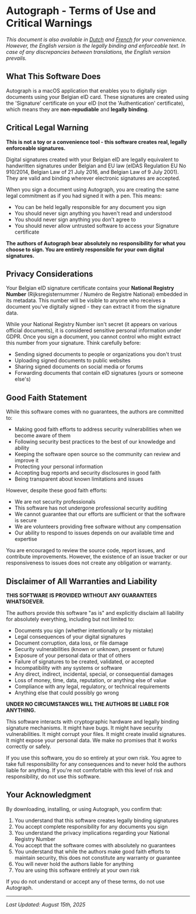 # Autograph - Terms of Use and Critical Warnings

*This document is also available in [Dutch](TERMS_NL.md) and [French](TERMS_FR.md) for your convenience. However, the English version is the legally binding and enforceable text. In case of any discrepancies between translations, the English version prevails.*

## What This Software Does

Autograph is a macOS application that enables you to digitally sign documents using your Belgian eID card. These signatures are created using the 'Signature' certificate on your eID (not the 'Authentication' certificate), which means they are **non-repudiable** and **legally binding**.

## Critical Legal Warning

**This is not a toy or a convenience tool - this software creates real, legally enforceable signatures.**

Digital signatures created with your Belgian eID are legally equivalent to handwritten signatures under Belgian and EU law (eIDAS Regulation EU No 910/2014, Belgian Law of 21 July 2016, and Belgian Law of 9 July 2001). They are valid and binding wherever electronic signatures are accepted.

When you sign a document using Autograph, you are creating the same legal commitment as if you had signed it with a pen. This means:
- You can be held legally responsible for any document you sign
- You should never sign anything you haven't read and understood
- You should never sign anything you don't agree to
- You should never allow untrusted software to access your Signature certificate

**The authors of Autograph bear absolutely no responsibility for what you choose to sign. You are entirely responsible for your own digital signatures.**

## Privacy Considerations

Your Belgian eID signature certificate contains your **National Registry Number** (Rijksregisternummer / Numéro de Registre National) embedded in its metadata. This number will be visible to anyone who receives a document you've digitally signed - they can extract it from the signature data.

While your National Registry Number isn't secret (it appears on various official documents), it is considered sensitive personal information under GDPR. Once you sign a document, you cannot control who might extract this number from your signature. Think carefully before:
- Sending signed documents to people or organizations you don't trust
- Uploading signed documents to public websites
- Sharing signed documents on social media or forums
- Forwarding documents that contain eID signatures (yours or someone else's)

## Good Faith Statement

While this software comes with no guarantees, the authors are committed to:
- Making good faith efforts to address security vulnerabilities when we become aware of them
- Following security best practices to the best of our knowledge and ability
- Keeping the software open source so the community can review and improve it
- Protecting your personal information
- Accepting bug reports and security disclosures in good faith
- Being transparent about known limitations and issues

However, despite these good faith efforts:
- We are not security professionals
- This software has not undergone professional security auditing
- We cannot guarantee that our efforts are sufficient or that the software is secure
- We are volunteers providing free software without any compensation
- Our ability to respond to issues depends on our available time and expertise

You are encouraged to review the source code, report issues, and contribute improvements. However, the existence of an issue tracker or our responsiveness to issues does not create any obligation or warranty.

## Disclaimer of All Warranties and Liability

**THIS SOFTWARE IS PROVIDED WITHOUT ANY GUARANTEES WHATSOEVER.**

The authors provide this software "as is" and explicitly disclaim all liability for absolutely everything, including but not limited to:

- Documents you sign (whether intentionally or by mistake)
- Legal consequences of your digital signatures
- Document corruption, data loss, or file damage
- Security vulnerabilities (known or unknown, present or future)
- Exposure of your personal data or that of others
- Failure of signatures to be created, validated, or accepted
- Incompatibility with any systems or software
- Any direct, indirect, incidental, special, or consequential damages
- Loss of money, time, data, reputation, or anything else of value
- Compliance with any legal, regulatory, or technical requirements
- Anything else that could possibly go wrong

**UNDER NO CIRCUMSTANCES WILL THE AUTHORS BE LIABLE FOR ANYTHING.**

This software interacts with cryptographic hardware and legally binding signature mechanisms. It might have bugs. It might have security vulnerabilities. It might corrupt your files. It might create invalid signatures. It might expose your personal data. We make no promises that it works correctly or safely.

If you use this software, you do so entirely at your own risk. You agree to take full responsibility for any consequences and to never hold the authors liable for anything. If you're not comfortable with this level of risk and responsibility, do not use this software.

## Your Acknowledgment

By downloading, installing, or using Autograph, you confirm that:
1. You understand that this software creates legally binding signatures
2. You accept complete responsibility for any documents you sign
3. You understand the privacy implications regarding your National Registry Number
4. You accept that the software comes with absolutely no guarantees
5. You understand that while the authors make good faith efforts to maintain security, this does not constitute any warranty or guarantee
6. You will never hold the authors liable for anything
7. You are using this software entirely at your own risk

If you do not understand or accept any of these terms, do not use Autograph.

---

*Last Updated: August 15th, 2025*